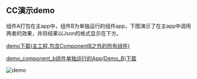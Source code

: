 ## CC演示demo

组件A打包在主app中，组件B为单独运行的组件app，下图演示了在主app中调用两者的效果，并将结果以Json的格式显示在下方。

[demo下载(主工程,包含ComponentB之外的所有组件)](https://github.com/luckybilly/CC/raw/master/demo-debug.apk)

[demo_component_b组件单独运行的App(Demo_B)下载](https://github.com/luckybilly/CC/raw/master/demo_component_b-debug.apk)

![demo](https://github.com/luckybilly/CC/raw/master/image/CC.gif)

